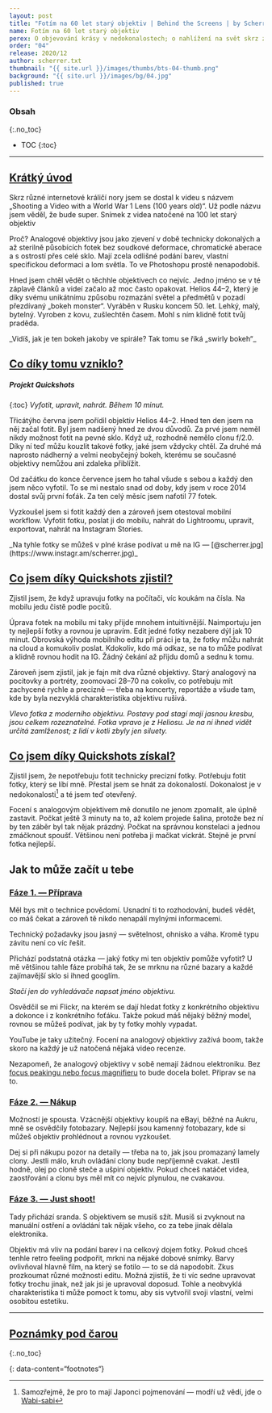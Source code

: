 ```yaml
---
layout: post
title: "Fotím na 60 let starý objektiv | Behind the Screens | by Scherrer.txt"
name: Fotím na 60 let starý objektiv
perex: O objevování krásy v nedokonalostech; o nahlížení na svět skrz zaprášený starý sklo
order: "04"
release: 2020/12
author: scherrer.txt
thumbnail: "{{ site.url }}/images/thumbs/bts-04-thumb.png"
background: "{{ site.url }}/images/bg/04.jpg"
published: true
---
```


### Obsah
{:.no_toc}

* TOC
{:toc}

---

## [Krátký úvod](#obsah)
Skrz různé internetové králičí nory jsem se dostal k videu s názvem „Shooting a Video with a World War 1 Lens (100 years old)“. Už podle názvu jsem věděl, že bude super.
Snímek z videa natočené na 100 let starý objektiv

<div class="gallery-container">
  <div class="gallery-single" style="background-image: url('https://miro.medium.com/v2/resize:fit:4800/format:webp/1*aXp_wxvLvuYLXi21_Siz6w.png');"></div>
</div>

Proč? Analogové objektivy jsou jako zjevení v době technicky dokonalých a až sterilně působících fotek bez soudkové deformace, chromatické aberace a s ostrostí přes celé sklo. Mají zcela odlišné podání barev, vlastní specifickou deformaci a lom světla. To ve Photoshopu prostě nenapodobíš.

Hned jsem chtěl vědět o těchhle objektivech co nejvíc. Jedno jméno se v té záplavě článků a videí začalo až moc často opakovat. Helios 44–2, který je díky svému unikátnímu způsobu rozmazání světel a předmětů v pozadí přezdívaný „bokeh monster“. Vyráběn v Rusku koncem 50. let. Lehký, malý, bytelný. Vyroben z kovu, zušlechtěn časem. Mohl s ním klidně fotit tvůj praděda.

<div class="gallery-container">
  <div class="gallery-single" style="background-image: url('https://miro.medium.com/v2/resize:fit:4800/format:webp/1*Y2Gp-YZdwJYGY-wXzYT-Dg.jpeg');"></div>
  <div class="gallery-single" style="background-image: url('https://miro.medium.com/v2/resize:fit:640/format:webp/1*RTvcLkDaXBgvK-U9cBZ5pw.jpeg');"></div>
  <div class="gallery-single" style="background-image: url('https://miro.medium.com/v2/resize:fit:640/format:webp/1*nvyM4yzrLhWqCd_xXgT9Rg.jpeg');"></div>
</div>
_Vidíš, jak je ten bokeh jakoby ve spirále? Tak tomu se říká „swirly bokeh“_

## [Co díky tomu vzniklo?](#obsah)
##### Projekt Quickshots
{:toc}
_Vyfotit, upravit, nahrát. Během 10 minut._

Třicátýho června jsem pořídil objektiv Helios 44–2. Hned ten den jsem na něj začal fotit. Byl jsem nadšený hned ze dvou důvodů. Za prvé jsem neměl nikdy možnost fotit na pevné sklo. Když už, rozhodně nemělo clonu f/2.0. Díky ní teď můžu kouzlit takové fotky, jaké jsem vždycky chtěl. Za druhé má naprosto nádherný a velmi neobyčejný bokeh, kterému se současné objektivy nemůžou ani zdaleka přiblížit.

Od začátku do konce července jsem ho tahal všude s sebou a každý den jsem něco vyfotil. To se mi nestalo snad od doby, kdy jsem v roce 2014 dostal svůj první foťák. Za ten celý měsíc jsem nafotil 77 fotek.

Vyzkoušel jsem si fotit každý den a zároveň jsem otestoval mobilní workflow. Vyfotit fotku, poslat ji do mobilu, nahrát do Lightroomu, upravit, exportovat, nahrát na Instagram Stories.

<div class="gallery-container">
  <div class="gallery-single" style="background-image: url('https://miro.medium.com/v2/resize:fit:4800/format:webp/1*SBemD9ED1xzokJcQ_jGyXw.png');"></div>
</div>
_Na tyhle fotky se můžeš v plné kráse podívat u mě na IG — [@scherrer.jpg](https://www.instagr.am/scherrer.jpg)_

## [Co jsem díky Quickshots zjistil?](#obsah)

Zjistil jsem, že když upravuju fotky na počítači, víc koukám na čísla. Na mobilu jedu čistě podle pocitů.

Úprava fotek na mobilu mi taky přijde mnohem intuitivnější. Naimportuju jen ty nejlepší fotky a rovnou je upravím. Edit jedné fotky nezabere dýl jak 10 minut. Obrovská výhoda mobilního editu při práci je ta, že fotky můžu nahrát na cloud a komukoliv poslat. Kdokoliv, kdo má odkaz, se na to může podívat a klidně rovnou hodit na IG. Žádný čekání až přijdu domů a sednu k tomu.

Zároveň jsem zjistil, jak je fajn mít dva různé objektivy. Starý analogový na pocitovky a portréty, zoomovací 28–70 na cokoliv, co potřebuju mít zachycené rychle a precizně — třeba na koncerty, reportáže a všude tam, kde by byla nezvyklá charakteristika objektivu rušivá.

<div class="gallery-container">
  <div class="gallery-single" style="background-image: url('https://miro.medium.com/v2/resize:fit:640/format:webp/1*H0zZZv5B4cLi6ViECs13pg.jpeg');"></div>
  <div class="gallery-single" style="background-image: url('https://miro.medium.com/v2/resize:fit:640/format:webp/1*MBplsn6B6hIZZspRqURvnA.jpeg');"></div>
</div>

_Vlevo fotka z moderního objektivu. Postavy pod stagí mají jasnou kresbu, jsou celkem rozeznatelné. Fotka vpravo je z Heliosu. Je na ní ihned vidět určitá zamlženost; z lidí v kotli zbyly jen siluety._

## [Co jsem díky Quickshots získal?](#obsah)

Zjistil jsem, že nepotřebuju fotit technicky precizní fotky. Potřebuju fotit fotky, který se líbí mně. Přestal jsem se hnát za dokonalostí. Dokonalost je v nedokonalosti[^1] a té jsem teď otevřený.

Focení s analogovým objektivem mě donutilo ne jenom zpomalit, ale úplně zastavit. Počkat ještě 3 minuty na to, až kolem projede šalina, protože bez ní by ten záběr byl tak nějak prázdný. Počkat na správnou konstelaci a jednou zmáčknout spoušť. Většinou není potřeba ji mačkat víckrát. Stejně je první fotka nejlepší.

<div class="gallery-container">
  <div class="gallery-single" style="background-image: url('https://miro.medium.com/v2/resize:fit:4800/format:webp/1*rRGVSgn0Rlz1KsYfVAZcSw.jpeg');"></div>
  <div class="gallery-single" style="background-image: url('https://miro.medium.com/v2/resize:fit:640/format:webp/1*hlhFoSyHtD2l4ih1-d4I4g.jpeg');"></div>
  <div class="gallery-single" style="background-image: url('https://miro.medium.com/v2/resize:fit:640/format:webp/1*CBtZfthGvzCFPrDlrRZarg.jpeg');"></div>
</div>

## Jak to může začít u tebe
### [Fáze 1. — Příprava](#obsah)

Měl bys mít o technice povědomí. Usnadní ti to rozhodování, budeš vědět, co máš čekat a zároveň tě nikdo nenapálí mylnými informacemi.

Technický požadavky jsou jasný — světelnost, ohnisko a váha. Kromě typu závitu není co víc řešit.

Přichází podstatná otázka — jaký fotky mi ten objektiv pomůže vyfotit? U mě většinou tahle fáze probíhá tak, že se mrknu na různé bazary a každé zajímavější sklo si ihned googlím.

<div class="gallery-container">
  <div class="gallery-single" style="background-image: url('https://miro.medium.com/v2/resize:fit:4800/format:webp/1*Kfgy56ewRXvpAdTTgTDwOg.png');"></div>
  <div class="gallery-single" style="background-image: url('https://miro.medium.com/v2/resize:fit:4800/format:webp/1*GWJQOOxuEiKYDOM26bivVA.png');"></div>
</div>

_Stačí jen do vyhledávače napsat jméno objektivu._

Osvědčil se mi Flickr, na kterém se dají hledat fotky z konkrétního objektivu a dokonce i z konkrétního foťáku. Takže pokud máš nějaký běžný model, rovnou se můžeš podívat, jak by ty fotky mohly vypadat.

YouTube je taky užitečný. Focení na analogový objektivy zažívá boom, takže skoro na každý je už natočená nějaká video recenze.

Nezapomeň, že analogový objektivy v sobě nemají žádnou elektroniku. Bez [focus peakingu nebo focus magnifieru](https://www.youtube.com/watch?v=GH_3f5xmJ_k) to bude docela bolet. Připrav se na to.

<div class="gallery-container">
  <div class="gallery-single" style="background-image: url('https://miro.medium.com/v2/resize:fit:628/format:webp/1*eHvSIqG0zpN-0f7YCDBn2g.jpeg');"></div>
  <div class="gallery-single" style="background-image: url('https://miro.medium.com/v2/resize:fit:630/format:webp/1*OlNuaNOXdulDjNhNCffYzQ.jpeg');"></div>
  <div class="gallery-single" style="background-image: url('https://miro.medium.com/v2/resize:fit:640/format:webp/1*UjG4jPBNnIMLuq5twnik0g.jpeg');"></div>
</div>

### [Fáze 2. — Nákup](#obsah)

Možností je spousta. Vzácnější objektivy koupíš na eBayi, běžné na Aukru, mně se osvědčily fotobazary. Nejlepší jsou kamenný fotobazary, kde si můžeš objektiv prohlédnout a rovnou vyzkoušet.

Dej si při nákupu pozor na detaily — třeba na to, jak jsou promazaný lamely clony. Jestli málo, kruh ovládání clony bude nepříjemně cvakat. Jestli hodně, olej po cloně steče a ušpiní objektiv. Pokud chceš natáčet videa, zaostřování a clonu bys měl mít co nejvíc plynulou, ne cvakavou.

<div class="gallery-container">
  <div class="gallery-single" style="background-image: url('https://miro.medium.com/v2/resize:fit:640/format:webp/1*ElpePQaAc9Y7SLprX3s_Pg.jpeg');"></div>
  <div class="gallery-single" style="background-image: url('https://miro.medium.com/v2/resize:fit:640/format:webp/1*0I3Ro99bp5xkWZCWaAOC_A.jpeg');"></div>
  <div class="gallery-single" style="background-image: url('https://miro.medium.com/v2/resize:fit:640/format:webp/1*Gq8hq3t5rYX3Ko5arn2lpQ.jpeg');"></div>
</div>

### [Fáze 3. — Just shoot!](#obsah)

Tady přichází sranda. S objektivem se musíš sžít. Musíš si zvyknout na manuální ostření a ovládání tak nějak všeho, co za tebe jinak dělala elektronika.

Objektiv má vliv na podání barev i na celkový dojem fotky. Pokud chceš tenhle retro feeling podpořit, mrkni na nějaké dobové snímky. Barvy ovlivňoval hlavně film, na který se fotilo — to se dá napodobit. Zkus prozkoumat různé možnosti editu. Možná zjistíš, že ti víc sedne upravovat fotky trochu jinak, než jak jsi je upravoval doposud. Tohle a neobvyklá charakteristika ti může pomoct k tomu, aby sis vytvořil svoji vlastní, velmi osobitou estetiku.

<div class="gallery-container">
  <div class="gallery-single" style="background-image: url('https://miro.medium.com/v2/resize:fit:4800/format:webp/1*BP1pAtwR-cE9dIXSHRP09A.jpeg');"></div>
  <div class="gallery-single" style="background-image: url('https://miro.medium.com/v2/resize:fit:640/format:webp/1*Udz80F0qRQlWGzE9BBNozQ.jpeg');"></div>
  <div class="gallery-single" style="background-image: url('https://miro.medium.com/v2/resize:fit:4800/format:webp/1*uMVdzYRb1m0DnV7q4olAvw.jpeg');"></div>
</div>

---
## [Poznámky pod čarou](#obsah)
{:.no_toc}

{: data-content=“footnotes“}

[^1]: Samozřejmě, že pro to mají Japonci pojmenování — modří už vědí, jde o [Wabi-sabi](https://cs.wikipedia.org/wiki/Wabi-sabi)